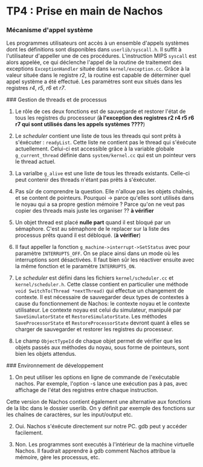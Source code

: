 # TP4 : Prise en main de Nachos

### Mécanisme d'appel système

Les programmes utilisateurs ont accès à un ensemble d'appels systèmes dont les définitions sont disponibles dans `userlib/syscall.h`. Il suffit à l'utilisateur d'appeller une de ces procédures.
L'instruction MIPS `syscall` est alors appelée, ce qui déclenche l'appel de la routine de traitement des exceptions `ExceptionHandler` située dans `kernel/exception.cc`. Grâce à la valeur située dans le registre _r2_, la routine est capable de déterminer quel appel système a été effectué. Les paramètres sont eux situés dans les registres _r4_, _r5_, _r6_ et _r7_.

### Gestion de threads et de processus

1. Le rôle de ces deux fonctions est de sauvegarde et restorer l'état de tous les registres du processeur (**à l'exception des registres r2 r4 r5 r6 r7 qui sont utilisés dans les appels systèmes ????**)

2. Le _scheduler_ contient une liste de tous les threads qui sont prêts à s'éxécuter : `readyList`. Cette liste ne contient pas le thread qui s'éxécute actuellement. Celui-ci est accessible grâce à la variable globale `g_current_thread` définie dans `system/kernel.cc` qui est un pointeur vers le thread actuel.

3. La varialbe `g_alive` est une liste de tous les threads existants. Celle-ci peut contenir des threads n'étant pas prêts à s'éxécuter.

4. Pas sûr de comprendre la question. Elle n'alloue pas les objets chaînés, et se content de pointeurs. Pourquoi -> parce qu'elles sont utilisés dans le noyau qui a sa propre gestion mémoire ? Parce qu'on ne veut pas copier des threads mais juste les organiser ?? **à vérifier**

5. Un objet thread est placé **nulle part** quand il est bloqué par un sémaphore. C'est au sémaphore de le replacer sur la liste des processus prêts quand il est débloqué. (**à vérifier**)

6. Il faut appeller la fonction `g_machine->interrupt->SetStatus` avec pour paramètre `INTERRUPTS_OFF`. On se place ainsi dans un mode où les interruptions sont désactivées.
Il faut bien sûr les réactiver ensuite avec la même fonction et le paramètre `INTERRUPTS_ON`.

7. Le _scheduler_ est défini dans les fichiers `kernel/scheduler.cc` et `kernel/scheduler.h`.
Cette classe contient en particulier une méthode `void SwitchTo(Thread *nextThread)` qui effectue un changement de contexte.
Il est nécessaire de sauvegarder deux types de contextes à cause du fonctionnement de Nachos: le contexte noyau et le contexte utilisateur.
Le contexte noyau est celui du simulateur, manipulé par `SaveSimulatorState` et `RestoreSimulatorState`.
Les méthodes `SaveProcessorState` et `RestoreProcessorState` devront quant à elles se charger de sauvegarder et restorer les registres du processeur.

8. Le champ `ObjectTypeId` de chaque objet permet de vérifier que les objets passés aux méthodes du noyau, sous forme de pointeurs, sont bien les objets attendus.

### Environnement de développement

1. On peut utiliser les options en ligne de commande de l'exécutable nachos. Par exemple, l'option -s lance une exécution pas à pas, avec affichage de l'état des registres entre chaque instruction.

Cette version de Nachos contient également une alternative aux fonctions de la libc dans le dossier userlib. On y définit par exemple des fonctions sur les chaînes de caractères, sur les input/output etc.

2. Oui. Nachos s'éxécute directement sur notre PC. gdb peut y accéder facilement.

3. Non. Les programmes sont executés à l'intérieur de la machine virtuelle Nachos. Il faudrait apprendre à gdb comment Nachos attribue la mémoire, gère les processus, etc.
